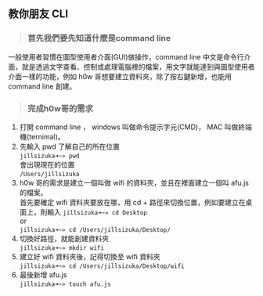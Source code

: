 ## 教你朋友 CLI

>### 首先我們要先知道什麼是command line

一般使用者習慣在圖型使用者介面(GUI)做操作，command line 中文是命令行介面，就是透過文字查看、控制或處理電腦裡的檔案，用文字就能達到與圖型使用者介面一樣的功能，例如 h0w 哥想要建立資料夾，除了按右鍵新增，也能用 command line 創建。

>### 完成h0w哥的需求

1. 打開 command line ， windows 叫做命令提示字元(CMD)， MAC 叫做終端機(ternimal)。
2. 先輸入 pwd 了解自己的所在位置  
` jillsizuka➜~» pwd `  
會出現現在的位置  
` /Users/jillsizuka `
3. h0w 哥的需求是建立一個叫做 wifi 的資料夾，並且在裡面建立一個叫 afu.js 的檔案。  
首先要確定 wifi 資料夾要放在哪，用 cd + 路徑來切換位置，例如要建立在桌面上，則輸入
` jillsizuka➜~» cd Desktop `  
  or  
` jillsizuka➜~» cd /Users/jillsizuka/Desktop/ `  
4. 切換好路徑，就能創建資料夾  
` jillsizuka➜~» mkdir wifi `  
5. 建立好 wifi 資料夾後，記得切換至 wifi 資料夾  
` jillsizuka➜~» cd /Users/jillsizuka/Desktop/wifi `  
6. 最後新增 afu.js  
` jillsizuka➜~» touch afu.js `  

